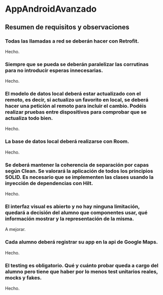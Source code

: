 # AppAndroidAvanzado
## Resumen de requisitos y observaciones


  ### Todas las llamadas a red se deberán hacer con Retrofit.
  Hecho.
  
  ### Siempre que se pueda se deberán paralelizar las corrutinas para no introducir esperas innecesarias.
  Hecho.

  ### El modelo de datos local deberá estar actualizado con el remoto, es decir, si actualizo un favorito en local, se deberá hacer una petición al remoto para incluir el cambio. Podéis realizar pruebas entre dispositivos para comprobar que se actualiza todo bien.
  Hecho.
  
  ### La base de datos local deberá realizarse con Room.
  Hecho.
  
  ### Se deberá mantener la coherencia de separación por capas según Clean. Se valorará la aplicación de todos los principios SOLID. Es necesario que se implementen las clases usando la inyección de dependencias con Hilt.
  Hecho.
  
  ### El interfaz visual es abierto y no hay ninguna limitación, quedará a decisión del alumno que componentes usar, qué información mostrar y la representación de la misma.
  A mejorar.
  
  ### Cada alumno deberá registrar su app en la api de Google Maps.
  Hecho.
  
  ### El testing es obligatorio. Qué y cuánto probar queda a cargo del alumno pero tiene que haber por lo menos test unitarios reales, mocks y fakes.
  Hecho.

